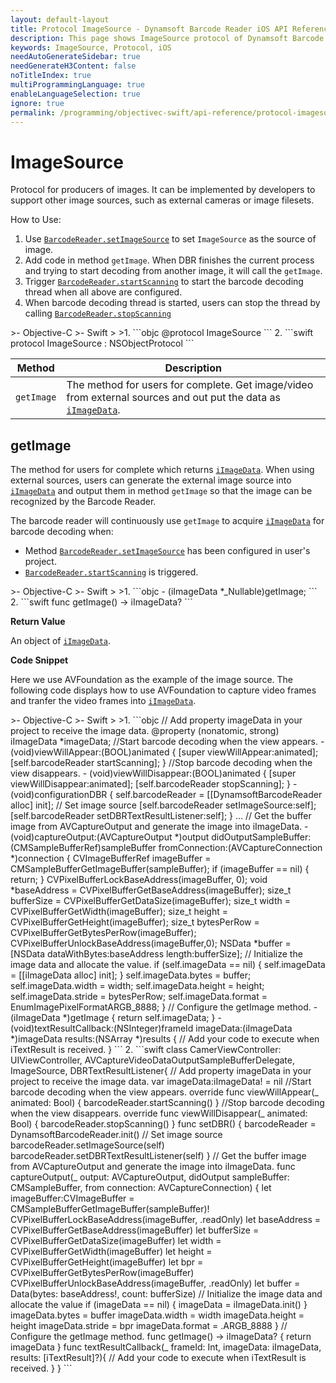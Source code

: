 ```yaml
---
layout: default-layout
title: Protocol ImageSource - Dynamsoft Barcode Reader iOS API Reference
description: This page shows ImageSource protocol of Dynamsoft Barcode Reader for iOS SDK.
keywords: ImageSource, Protocol, iOS
needAutoGenerateSidebar: true
needGenerateH3Content: false
noTitleIndex: true
multiProgrammingLanguage: true
enableLanguageSelection: true
ignore: true
permalink: /programming/objectivec-swift/api-reference/protocol-imagesource.html
---
```


# ImageSource

Protocol for producers of images. It can be implemented by developers to support other image sources, such as external cameras or image filesets.

How to Use:

1. Use [`BarcodeReader.setImageSource`](primary-video.html#setimagesource) to set `ImageSource` as the source of image.
2. Add code in method `getImage`. When DBR finishes the current process and trying to start decoding from another image, it will call the `getImage`.
3. Trigger [`BarcodeReader.startScanning`](primary-video.html#startscanning) to start the barcode decoding thread when all above are configured.
4. When barcode decoding thread is started, users can stop the thread by calling [`BarcodeReader.stopScanning`](primary-video.html#stopscanning)

<div class="sample-code-prefix"></div>
>- Objective-C
>- Swift
>
>1. 
```objc
@protocol ImageSource <NSObject>
```
2. 
```swift
protocol ImageSource : NSObjectProtocol
```

| Method | Description |
| ------ | ----------- |
| `getImage` | The method for users for complete. Get image/video from external sources and out put the data as [`iImageData`](auxiliary-iImageData.html). |

## getImage

The method for users for complete which returns [`iImageData`](auxiliary-iImageData.html). When using external sources, users can generate the external image source into [`iImageData`](auxiliary-iImageData.html) and output them in method `getImage` so that the image can be recognized by the Barcode Reader.

The barcode reader will continuously use `getImage` to acquire [`iImageData`](auxiliary-iImageData.html) for barcode decoding when:

- Method [`BarcodeReader.setImageSource`](primary-video.html#setimagesource) has been configured in user's project.
- [`BarcodeReader.startScanning`](primary-video.html#startscanning) is triggered.

<div class="sample-code-prefix"></div>
>- Objective-C
>- Swift
>
>1. 
```objc
- (iImageData *_Nullable)getImage;
```
2. 
```swift
func getImage() -> iImageData?
```

**Return Value**

An object of [`iImageData`](auxiliary-iImageData.html).

**Code Snippet**

Here we use AVFoundation as the example of the image source. The following code displays how to use AVFoundation to capture video frames and tranfer the video frames into [`iImageData`](auxiliary-iImageData.html).

<div class="sample-code-prefix"></div>
>- Objective-C
>- Swift
>
>1. 
```objc
// Add property imageData in your project to receive the image data.
@property (nonatomic, strong) iImageData *imageData;
//Start barcode decoding when the view appears.
- (void)viewWillAppear:(BOOL)animated {
   [super viewWillAppear:animated];
   [self.barcodeReader startScanning];
}
//Stop barcode decoding when the view disappears.
- (void)viewWillDisappear:(BOOL)animated {
   [super viewWillDisappear:animated];
   [self.barcodeReader stopScanning];
}
- (void)configurationDBR {
   self.barcodeReader = [[DynamsoftBarcodeReader alloc] init];
   // Set image source
   [self.barcodeReader setImageSource:self];
   [self.barcodeReader setDBRTextResultListener:self];
}
...
// Get the buffer image from AVCaptureOutput and generate the image into iImageData.
- (void)captureOutput:(AVCaptureOutput *)output didOutputSampleBuffer:(CMSampleBufferRef)sampleBuffer fromConnection:(AVCaptureConnection *)connection {
   CVImageBufferRef imageBuffer = CMSampleBufferGetImageBuffer(sampleBuffer);
   if (imageBuffer == nil) {
          return;
   }
   CVPixelBufferLockBaseAddress(imageBuffer, 0);
   void *baseAddress = CVPixelBufferGetBaseAddress(imageBuffer);
   size_t bufferSize = CVPixelBufferGetDataSize(imageBuffer);
   size_t width = CVPixelBufferGetWidth(imageBuffer);
   size_t height = CVPixelBufferGetHeight(imageBuffer);
   size_t bytesPerRow = CVPixelBufferGetBytesPerRow(imageBuffer);
   CVPixelBufferUnlockBaseAddress(imageBuffer,0);
   NSData *buffer = [NSData dataWithBytes:baseAddress length:bufferSize];
   // Initialize the image data and allocate the value.
   if (self.imageData == nil) {
          self.imageData = [[iImageData alloc] init];
   }
   self.imageData.bytes = buffer;
   self.imageData.width = width;
   self.imageData.height = height;
   self.imageData.stride = bytesPerRow;
   self.imageData.format = EnumImagePixelFormatARGB_8888;
}
// Configure the getImage method.
- (iImageData *)getImage {
   return self.imageData;
}
- (void)textResultCallback:(NSInteger)frameId imageData:(iImageData *)imageData results:(NSArray<iTextResult *> *)results {
   // Add your code to execute when iTextResult is received.
}
```
2. 
```swift
class CamerViewController: UIViewController, AVCaptureVideoDataOutputSampleBufferDelegate, ImageSource, DBRTextResultListener{
   // Add property imageData in your project to receive the image data.
   var imageData:iImageData! = nil
   //Start barcode decoding when the view appears.
   override func viewWillAppear(_ animated: Bool) {
          barcodeReader.startScanning()
   }
   //Stop barcode decoding when the view disappears.
   override func viewWillDisappear(_ animated: Bool) {
          barcodeReader.stopScanning()
   }
   func setDBR() {
          barcodeReader = DynamsoftBarcodeReader.init()
          // Set image source
          barcodeReader.setImageSource(self)
          barcodeReader.setDBRTextResultListener(self)
   }
   // Get the buffer image from AVCaptureOutput and generate the image into iImageData.
   func captureOutput(_ output: AVCaptureOutput, didOutput sampleBuffer: CMSampleBuffer, from connection: AVCaptureConnection)
   {
          let imageBuffer:CVImageBuffer = CMSampleBufferGetImageBuffer(sampleBuffer)!
          CVPixelBufferLockBaseAddress(imageBuffer, .readOnly)
          let baseAddress = CVPixelBufferGetBaseAddress(imageBuffer)
          let bufferSize = CVPixelBufferGetDataSize(imageBuffer)
          let width = CVPixelBufferGetWidth(imageBuffer)
          let height = CVPixelBufferGetHeight(imageBuffer)
          let bpr = CVPixelBufferGetBytesPerRow(imageBuffer)
          CVPixelBufferUnlockBaseAddress(imageBuffer, .readOnly)
          let buffer = Data(bytes: baseAddress!, count: bufferSize)
          // Initialize the image data and allocate the value
          if (imageData == nil) {
             imageData = iImageData.init()
          }
          imageData.bytes = buffer
          imageData.width = width
          imageData.height = height
          imageData.stride = bpr
          imageData.format = .ARGB_8888
   }
   // Configure the getImage method.
   func getImage() -> iImageData? {
          return imageData
   }
   func textResultCallback(_ frameId: Int, imageData: iImageData, results: [iTextResult]?){
          // Add your code to execute when iTextResult is received.
   }
}
```
